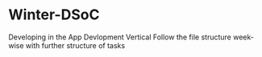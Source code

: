 # Winter-DSoC
Developing in the App Devlopment Vertical
Follow the file structure week-wise with further structure of tasks
